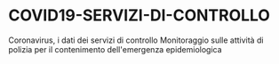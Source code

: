 # COVID19-SERVIZI-DI-CONTROLLO
Coronavirus, i dati dei servizi di controllo Monitoraggio sulle attività di polizia per il contenimento dell'emergenza epidemiologica
